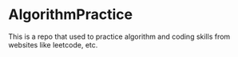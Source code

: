 # AlgorithmPractice


This is a repo that used to practice algorithm and coding skills from websites like leetcode, etc. 
